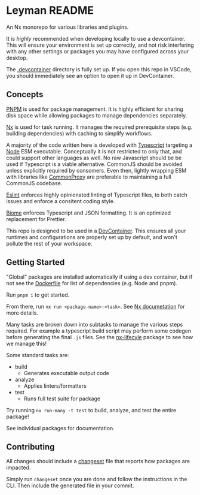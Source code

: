 # Leyman README

An Nx monorepo for various libraries and plugins.

It is _highly_ recommended when developing locally to use a devcontainer. This will ensure your environment is set up correctly, and not risk interfering with any other settings or packages you may have configured across your desktop.

The [.devcontainer](./.devcontainer) directory is fully set up. If you open this repo in VSCode, you should immediately see an option to open it up in DevContainer.

## Concepts

[PNPM](https://pnpm.io/) is used for package management. It is highly efficient for sharing disk space while allowing packages to manage dependencies separately.

[Nx](https://nx.dev/) is used for task running. It manages the required prerequisite steps (e.g. building dependencies) with caching to simplify workflows.

A majority of the code written here is developed with [Typescript](https://www.typescriptlang.org/) targeting a [Node](https://nodejs.org/) ESM executable. Conceptually it is not restricted to only that, and could support other languages as well. No raw Javascript should be be used if Typescript is a viable alternative. CommonJS should be avoided unless explicitly required by consomers. Even then, lightly wrapping ESM with libraries like [CommonProxy](./tools/common-proxy/) are preferable to maintaining a full CommonJS codebase.

[Eslint](https://eslint.org/) enforces highly opinionated linting of Typescript files, to both catch issues and enforce a consitent coding style.

[Biome](https://biomejs.dev/) enforces Typescript and JSON formatting. It is an optimized replacement for Prettier.

This repo is designed to be used in a [DevContainer](https://code.visualstudio.com/docs/devcontainers/containers). This ensures all your runtimes and configurations are properly set up by default, and won't pollute the rest of your workspace.

## Getting Started

"Global" packages are installed automatically if using a dev container, but if not see the [Dockerfile](./.devcontainer/Dockerfile) for list of dependencies (e.g. Node and pnpm).

Run `pnpm i` to get started.

From there, run `nx run <package-name>:<task>`. See [Nx documetation](https://nx.dev/nx-api/nx/documents/run) for more details.

Many tasks are broken down into subtasks to manage the various steps required. For example a typescript build script may perform some codegen before generating the final `.js` files. See the [nx-lifecyle](./apps/nx-lifecycle) package to see how we manage this!

Some standard tasks are:
- build
  - Generates executable output code
- analyze
  - Applies linters/formatters
- test
  - Runs full test suite for package

Try running `nx run-many -t test` to build, analyze, and test the entire package!

See individual packages for documentation.

## Contributing

All changes should include a [changeset](https://www.npmjs.com/package/@changesets/cli) file that reports how packages are impacted.

Simply run `changeset` once you are done and follow the instructions in the CLI.
Then include the generated file in your commit.